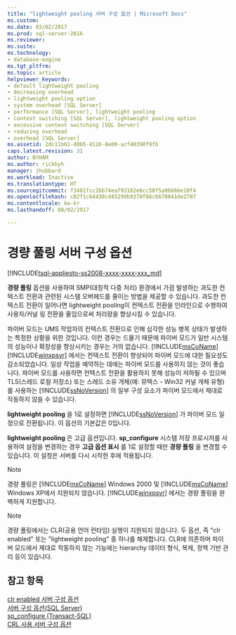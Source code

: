 ```yaml
---
title: "lightweight pooling 서버 구성 옵션 | Microsoft Docs"
ms.custom: 
ms.date: 03/02/2017
ms.prod: sql-server-2016
ms.reviewer: 
ms.suite: 
ms.technology:
- database-engine
ms.tgt_pltfrm: 
ms.topic: article
helpviewer_keywords:
- default lightweight pooling
- decreasing overhead
- lightweight pooling option
- system overhead [SQL Server]
- performance [SQL Server], lightweight pooling
- context switching [SQL Server], lightweight pooling option
- excessive context switching [SQL Server]
- reducing overhead
- overhead [SQL Server]
ms.assetid: 2dc11b61-d065-4126-8e00-acf40390f9fb
caps.latest.revision: 31
author: BYHAM
ms.author: rickbyh
manager: jhubbard
ms.workload: Inactive
ms.translationtype: HT
ms.sourcegitcommit: f3481fcc2bb74eaf93182e6cc58f5a06666e10f4
ms.openlocfilehash: c82f1c64430cd45299b9378f86c6670841de2707
ms.contentlocale: ko-kr
ms.lasthandoff: 08/02/2017

---
```

# <a name="lightweight-pooling-server-configuration-option"></a>경량 풀링 서버 구성 옵션
[!INCLUDE[tsql-appliesto-ss2008-xxxx-xxxx-xxx_md](../../includes/tsql-appliesto-ss2008-xxxx-xxxx-xxx-md.md)]

  **경량 풀링** 옵션을 사용하여 SMP(대칭적 다중 처리) 환경에서 가끔 발생하는 과도한 컨텍스트 전환과 관련된 시스템 오버헤드를 줄이는 방법을 제공할 수 있습니다. 과도한 컨텍스트 전환이 일어나면 lightweight pooling이 컨텍스트 전환을 인라인으로 수행하여 사용자/커널 링 전환을 줄임으로써 처리량을 향상시킬 수 있습니다.  
  
 파이버 모드는 UMS 작업자의 컨텍스트 전환으로 인해 심각한 성능 병목 상태가 발생하는 특정한 상황을 위한 것입니다. 이런 경우는 드물기 때문에 파이버 모드가 일반 시스템의 성능이나 확장성을 향상시키는 경우는 거의 없습니다. [!INCLUDE[msCoName](../../includes/msconame-md.md)] [!INCLUDE[winxpsvr](../../includes/winxpsvr-md.md)] 에서는 컨텍스트 전환이 향상되어 파이버 모드에 대한 필요성도 감소되었습니다. 일상 작업을 예약하는 데에는 파이버 모드를 사용하지 않는 것이 좋습니다. 파이버 모드를 사용하면 컨텍스트 전환을 활용하지 못해 성능이 저하될 수 있으며 TLS(스레드 로컬 저장소) 또는 스레드 소유 개체(예: 뮤텍스 - Win32 커널 개체 유형)를 사용하는 [!INCLUDE[ssNoVersion](../../includes/ssnoversion-md.md)] 의 일부 구성 요소가 파이버 모드에서 제대로 작동하지 않을 수 있습니다.  
  
 **lightweight pooling** 을 1로 설정하면 [!INCLUDE[ssNoVersion](../../includes/ssnoversion-md.md)] 가 파이버 모드 일정으로 전환됩니다. 이 옵션의 기본값은 0입니다.  
  
 **lightweight pooling** 은 고급 옵션입니다. **sp_configure** 시스템 저장 프로시저를 사용하여 설정을 변경하는 경우 **고급 옵션 표시** 를 1로 설정할 때만 **경량 풀링** 을 변경할 수 있습니다. 이 설정은 서버를 다시 시작한 후에 적용됩니다.  
  
> [!NOTE]  
>  경량 풀링은 [!INCLUDE[msCoName](../../includes/msconame-md.md)] Windows 2000 및 [!INCLUDE[msCoName](../../includes/msconame-md.md)] Windows XP에서 지원되지 않습니다. [!INCLUDE[winxpsvr](../../includes/winxpsvr-md.md)] 에서는 경량 풀링을 완벽하게 지원합니다.  
  
> [!NOTE]  
>  경량 풀링에서는 CLR(공용 언어 런타임) 실행이 지원되지 않습니다. 두 옵션, 즉 "clr enabled" 또는 "lightweight pooling" 중 하나를 해제합니다. CLR에 의존하며 파이버 모드에서 제대로 작동하지 않는 기능에는 hierarchy 데이터 형식, 복제, 정책 기반 관리 등이 있습니다.  
  
## <a name="see-also"></a>참고 항목  
 [clr enabled 서버 구성 옵션](../../database-engine/configure-windows/clr-enabled-server-configuration-option.md)   
 [서버 구성 옵션&#40;SQL Server&#41;](../../database-engine/configure-windows/server-configuration-options-sql-server.md)   
 [sp_configure &#40;Transact-SQL&#41;](../../relational-databases/system-stored-procedures/sp-configure-transact-sql.md)   
 [CRL 사용 서버 구성 옵션](../../database-engine/configure-windows/clr-enabled-server-configuration-option.md)  
  
  

